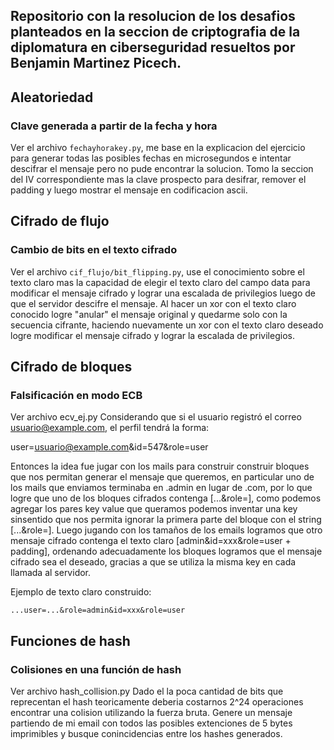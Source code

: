 ## Repositorio con la resolucion de los desafios planteados en la seccion de criptografia de la diplomatura en ciberseguridad resueltos por Benjamin Martinez Picech.

## Aleatoriedad

### Clave generada a partir de la fecha y hora

Ver el archivo `fechayhorakey.py`, me base en la explicacion del ejercicio para generar todas las posibles fechas en microsegundos e intentar descifrar el mensaje pero no pude encontrar la solucion. Tomo la seccion del IV correspondiente mas la clave prospecto para desifrar, remover el padding y luego mostrar el mensaje en codificacion ascii.

## Cifrado de flujo

### Cambio de bits en el texto cifrado

Ver el archivo `cif_flujo/bit_flipping.py`, use el conocimiento sobre el texto claro mas la capacidad de elegir el texto claro del campo data para modificar el mensaje cifrado y lograr una escalada de privilegios luego de que el servidor descifre el mensaje. Al hacer un xor con el texto claro conocido logre "anular" el mensaje original y quedarme solo con la secuencia cifrante, haciendo nuevamente un xor con el texto claro deseado logre modificar el mensaje cifrado y lograr la escalada de privilegios.

## Cifrado de bloques

### Falsificación en modo ECB

Ver archivo ecv_ej.py
Considerando que si el usuario registró el correo usuario@example.com, el perfil tendrá la forma:

user=usuario@example.com&id=547&role=user

Entonces la idea fue jugar con los mails para construir construir bloques que nos permitan generar el mensaje que queremos, en particular uno de los mails que enviamos terminaba en .admin en lugar de .com, por lo que logre que uno de los bloques cifrados contenga [...&role=], como podemos agregar los pares key value que queramos podemos inventar una key sinsentido que nos permita ignorar la primera parte del bloque con el string [...&role=]. Luego jugando con los tamaños de los emails logramos que otro mensaje cifrado contenga el texto claro [admin&id=xxx&role=user + padding], ordenando adecuadamente los bloques logramos que el mensaje cifrado sea el deseado, gracias a que se utiliza la misma key en cada llamada al servidor.

Ejemplo de texto claro construido:

```
...user=...&role=admin&id=xxx&role=user
```

## Funciones de hash

### Colisiones en una función de hash

Ver archivo hash_collision.py
Dado el la poca cantidad de bits que reprecentan el hash teoricamente deberia costarnos 2^24 operaciones encontrar una colision utilizando la fuerza bruta. Genere un mensaje partiendo de mi email con todos las posibles extenciones de 5 bytes imprimibles y busque conincidencias entre los hashes generados.
